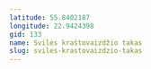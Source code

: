 ```yaml
---
latitude: 55.8402187
longitude: 22.9424398
gid: 133
name: Svilės kraštovaizdžio takas
slug: sviles-krastovaizdzio-takas
---
```


